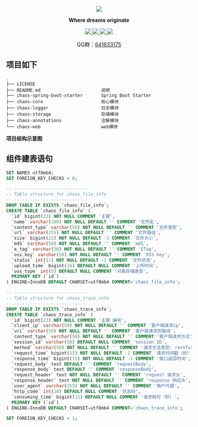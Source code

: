 <p align="center">
	<a href="https://github.com/gclm/chaos"><img src="https://cdn.jsdelivr.net/gh/gclm/images@master/20200414/1586827646660.png"></a>
</p>
<p align="center">
	<strong>Where dreams originate</strong>
</p>
<p align="center">
	<a target="_blank" href="https://search.maven.org/search?q=g:%20club.gclmit%20AND%20a:%20chaos-spring-boot-starter">
        <img src="https://img.shields.io/maven-central/v/club.gclmit/chaos-spring-boot-starter.svg?label=Maven%20Central" />
	</a>
	<a target="_blank" href="http://license.coscl.org.cn/MulanPSL2/">
        <img src="https://img.shields.io/:license-MulanPSL2-blue.svg" />
	</a>
	<a target="_blank" href="https://www.oracle.com/technetwork/java/javase/downloads/index.html">
		<img src="https://img.shields.io/badge/JDK-8+-green.svg" />
	</a>
    <a target="_blank" href="https://codecov.io/gh/gclm/chaos">
		<img src="https://codecov.io/gh/gclm/chaos/branch/master/graph/badge.svg" />
	</a>
</p>
<p align="center">
    QQ群：<a target="_blank" href="//shang.qq.com/wpa/qunwpa?idkey=4684b1c1194706adcc4ce7c9428935d31c0b2a86b51e96cb807fa30f94cebfde">641633175</a>
</p>

##  项目如下
```text
.
├── LICENSE
├── README.md                       说明
├── chaos-spring-boot-starter       Spring Boot Starter     
├── chaos-core                      核心模块
├── chaos-logger                    日志模块
├── chaos-storage                   存储模块
├── chaos-annotations               注解模块
└── chaos-web                       web模块
```
**项目结构示意图**

## 组件建表语句

```sql
SET NAMES utf8mb4;
SET FOREIGN_KEY_CHECKS = 0;

-- ----------------------------
-- Table structure for chaos_file_info
-- ----------------------------
DROP TABLE IF EXISTS `chaos_file_info`;
CREATE TABLE `chaos_file_info` (
  `id` bigint(22) NOT NULL COMMENT '主键',
  `name` varchar(100) NOT NULL DEFAULT '' COMMENT '文件名',
  `content_type` varchar(50) NOT NULL DEFAULT '' COMMENT '文件类型',
  `url` varchar(255) NOT NULL DEFAULT '' COMMENT '文件路径',
  `size` bigint(22) NOT NULL DEFAULT -1 COMMENT '文件大小',
  `md5` varchar(50) NOT NULL DEFAULT '' COMMENT 'md5',
  `e_tag` varchar(50) NOT NULL DEFAULT '' COMMENT 'ETag',
  `oss_key` varchar(50) NOT NULL DEFAULT '' COMMENT 'OSS key',
  `status` int(11) NOT NULL DEFAULT -1 COMMENT '文件状态',
  `upload_time` bigint(16) DEFAULT NULL COMMENT '上传时间',
  `oss_type` int(5) DEFAULT NULL COMMENT '对象存储类型',
  PRIMARY KEY (`id`)
) ENGINE=InnoDB DEFAULT CHARSET=utf8mb4 COMMENT='chaos_file_info';

-- ----------------------------
-- Table structure for chaos_trace_info
-- ----------------------------
DROP TABLE IF EXISTS `chaos_trace_info`;
CREATE TABLE `chaos_trace_info` (
  `id` bigint(22) NOT NULL COMMENT '主键 编号',
  `client_ip` varchar(50) NOT NULL DEFAULT '' COMMENT '客户端请求ip',
  `uri` varchar(50) NOT NULL DEFAULT '' COMMENT '客户端请求的路径',
  `content_type` varchar(50) NOT NULL DEFAULT '' COMMENT '客户端请求方式',
  `session_id` varchar(50) DEFAULT NULL COMMENT 'session ID',
  `method` varchar(50) NOT NULL DEFAULT '' COMMENT '请求方法类型: restful 风格',
  `request_time` bigint(15) NOT NULL DEFAULT -1 COMMENT '请求时间戳（秒）',
  `response_time` bigint(15) NOT NULL DEFAULT -1 COMMENT '接口返回时间',
  `request_body` text DEFAULT '' COMMENT 'requestBody',
  `response_body` text DEFAULT '' COMMENT 'responseBody',
  `request_header` text NOT NULL DEFAULT '' COMMENT 'request 请求头',
  `response_header` text NOT NULL DEFAULT '' COMMENT 'response 响应头',
  `user_agent` varchar(255) NOT NULL DEFAULT '' COMMENT '用户代理',
  `http_code` int(10) DEFAULT NULL COMMENT '状态码',
  `consuming_time` bigint(15) DEFAULT NULL COMMENT '请求耗时（秒）',
  PRIMARY KEY (`id`)
) ENGINE=InnoDB DEFAULT CHARSET=utf8mb4 COMMENT='chaos_trace_info';

SET FOREIGN_KEY_CHECKS = 1;
```